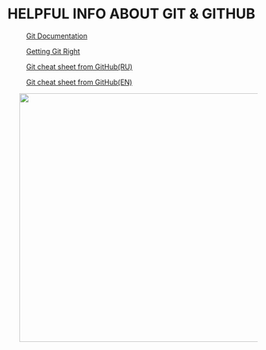 <div align="left">
   <h1>HELPFUL INFO ABOUT GIT & GITHUB</h1>
 </div>
 <div align="left">
   <ol>
   <p>
         <img src="https://cdn-icons-png.flaticon.com/128/556/556690.png" width=10 heigh=10>
         <a href="https://git-scm.com/doc">Git Documentation</a>
      </p>
      <p>
         <img src="https://cdn-icons-png.flaticon.com/128/556/556690.png" width=10 heigh=10>
         <a href="https://www.atlassian.com/git">Getting Git Right</a>
      </p>
      <p>
         <img src="https://cdn-icons-png.flaticon.com/128/556/556690.png" width=10 heigh=10>
         <a href="https://training.github.com/downloads/ru/github-git-cheat-sheet/">Git cheat sheet from GitHub(RU)</a>
      </p>
      <p>
         <img src="https://cdn-icons-png.flaticon.com/128/556/556690.png" width=10 heigh=10>
         <a href="https://education.github.com/git-cheat-sheet-education.pdf  ">Git cheat sheet from GitHub(EN)</a>
      </p>
   <p>
        <a href="https://www.youtube.com/watch?v=e7BufAVwDiM">
        <img src="https://media.giphy.com/media/FJECc6wIC46C3rzqP8/giphy.gif" title="Full course Git & GitHub for beginners [4-hours]" alt="" width=500 heigh=500>
        </a>
         </p>
   </ol>
   </div>
 
 
 
